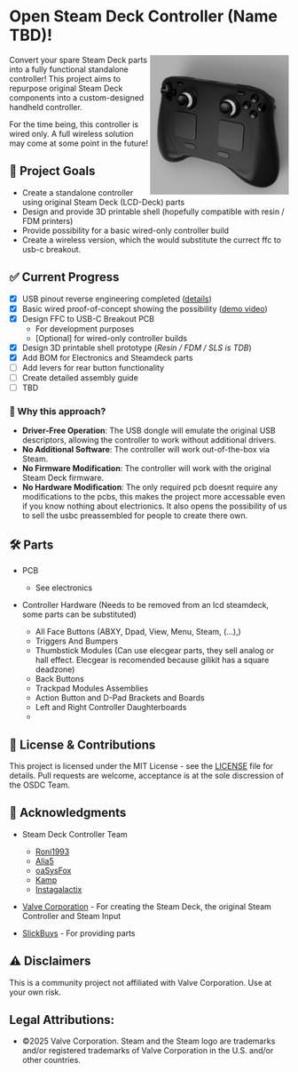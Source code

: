 # Open Steam Deck Controller (Name TBD)!

<img src="./media/Preview.jpg" width="250" align="right">

Convert your spare Steam Deck parts into a fully functional standalone controller! This project aims to repurpose original Steam Deck components into a custom-designed handheld controller.

For the time being, this controller is wired only. A full wireless solution may come at some point in the future!

## 🎯 Project Goals

- Create a standalone controller using original Steam Deck (LCD-Deck) parts
- Design and provide 3D printable shell (hopefully compatible with resin / FDM printers)
- Provide possibility for a basic wired-only controller build
- Create a wireless version, which the would substitute the currect ffc to usb-c breakout.

## ✅ Current Progress

- [x] USB pinout reverse engineering completed ([details](./research/Controller_Boards.md))
- [x] Basic wired proof-of-concept showing the possibility ([demo video](https://youtu.be/daWLg8Y8ThU))
- [x] Design FFC to USB-C Breakout PCB
  - For development purposes
  - [Optional] for wired-only controller builds
- [x] Design 3D printable shell prototype (_Resin / FDM / SLS is TDB_)
- [x] Add BOM for Electronics and Steamdeck parts
- [ ] Add levers for rear button functionality
- [ ] Create detailed assembly guide
- [ ] TBD

### 🤔 Why this approach?

- **Driver-Free Operation**: The USB dongle will emulate the original USB descriptors, allowing the controller to work without additional drivers.
- **No Additional Software**: The controller will work out-of-the-box via Steam.
- **No Firmware Modification**: The controller will work with the original Steam Deck firmware.
- **No Hardware Modification**: The only required pcb doesnt require any modifications to the pcbs, this makes the project more accessable even if you know nothing about electrionics. It also opens the possibility of us to sell the usbc preassembled for people to create there own.

## 🛠 Parts

- PCB
  - See electronics

- Controller Hardware (Needs to be removed from an lcd steamdeck, some parts can be substituted)
  - All Face Buttons (ABXY, Dpad, View, Menu, Steam, (...),)
  - Triggers And Bumpers
  - Thumbstick Modules (Can use elecgear parts, they sell analog or hall effect. Elecgear is recomended because gilikit has a square deadzone)
  - Back Buttons
  - Trackpad Modules Assemblies
  - Action Button and D-Pad Brackets and Boards
  - Left and Right Controller Daughterboards
  - 
## 📝 License & Contributions

This project is licensed under the MIT License - see the [LICENSE](LICENSE) file for details.
Pull requests are welcome, acceptance is at the sole discression of the OSDC Team.


## 🙏 Acknowledgments

- Steam Deck Controller Team
  - [Roni1993](https://github.com/Roni1993)
  - [Alia5](https://github.com/Alia5)
  - [oaSysFox](https://github.com/oaSysFox)
  - [Kamp](https://github.com/mriankamp)
  - [Instagalactix](https://github.com/instagalactix)
    
- [Valve Corporation](https://www.valvesoftware.com/) - For creating the Steam Deck, the original Steam Controller and Steam Input
- [SlickBuys](slickbuysmodsandrepairs.com/) - For providing parts

## ⚠️ Disclaimers

This is a community project not affiliated with Valve Corporation. Use at your own risk.

## Legal Attributions:
- ©2025 Valve Corporation. Steam and the Steam logo are trademarks and/or registered trademarks of Valve Corporation in the U.S. and/or other countries.
